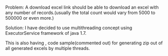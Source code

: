 
Problem: A download excel link should be able to download an excel with any number of records.(usually the total count would vary from 5000 to 500000 or even more.)

Solution: I have decided to use multithreading concept using ExecutorService framework of java 1.7.

This is also having , code sample(commented out) for generating zip out of all generated excels by multiple threads.
